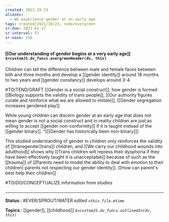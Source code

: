 ```yaml
---
created: 2021-10-23
aliases:
  - We experience gender at an early age
tags: created/2021/10/23, node/evergreen
sr-due: 2022-01-17
sr-interval: 53
sr-ease: 250
---
```


#### [[Our understanding of gender begins at a very early age]] `$=customJS.dv_funcs.evergreenHeader(dv, this)`

Children can tell the difference between male and female faces between bith and three months and develop a [[gender identity]] around 18 months to two years and [[gender constancy]] develops around 3-4. 

#TO/TEND/GRAFT [[Gender is a social construct]], how gender is formed [[Biology supports the validity of trans people]], [[Our authority figures curate and reinforce what we are allowed to imitate]], [[Gender segregation increases gendered play]]

While young children can discern gender at an early age that does not mean gender is not a social construct and in reality children are just as willing to accept [[gender non-conformity]] if it is taught instead of the [[gender binary]]. 
^[[[Gender has historically been non-binary]]]

This studied understanding of gender in children only reinforces the validity of [[transgender|trans]] children, and [[We carry our childhood wounds into adulthood]] shows why [[Trans children will repress their dysphoria if they have been effectively taught it is unacceptable]] because of such as the [[trauma]] of [[Parents need to model the ability to deal with emotion to their children| parents not respecting our gender identity]]. [[How can parent's best help their children]]

#TO/DO/CONCEPTUALIZE information from studies

### <hr class="footnote"/>

**Status**:: #EVER/SPROUT/WATER 
*edited `=this.file.mtime`*

**Topics**:: [[gender]], [[childhood]]
*`$=customJS.dv_funcs.outlinedIn(dv, this)`*

[^1]: [[textbook_Hyde&Elsequest_pyschology of women and gender#Lifespan development]]
